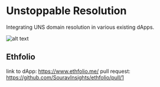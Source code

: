 # Unstoppable Resolution
Integrating UNS domain resolution in various existing dApps.

![alt text](https://github.com/0xfuje/unstoppable-resolution/blob/main/assets/unstoppable-desktop.png "Unstoppable Domains Logo")  

## Ethfolio
link to dApp: https://www.ethfolio.me/
pull request: https://github.com/SouravInsights/ethfolio/pull/1
